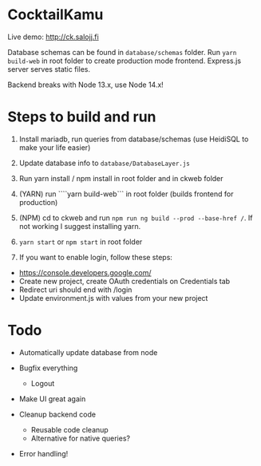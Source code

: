 # CocktailKamu

Live demo: http://ck.salojj.fi
 
Database schemas can be found in ```database/schemas``` folder.
Run ```yarn build-web``` in root folder to create production mode frontend.
Express.js server serves static files.

Backend breaks with Node 13.x, use Node 14.x!


# Steps to build and run

1. Install mariadb, run queries from database/schemas (use HeidiSQL to make your life easier)

2. Update database info to ```database/DatabaseLayer.js```

3. Run yarn install / npm install in root folder and in ckweb folder

4. (YARN) run ````yarn build-web``` in root folder (builds frontend for production)

5. (NPM) cd to ckweb and run ```npm run ng build --prod --base-href /```. If not working I suggest installing yarn.

6. ```yarn start``` or ```npm start``` in root folder

7. If you want to enable login, follow these steps:
  - https://console.developers.google.com/
  - Create new project, create OAuth credentials on Credentials tab
  - Redirect uri should end with /login
  - Update environment.js with values from your new project


# Todo

- Automatically update database from node

- Bugfix everything
  - Logout

- Make UI great again

- Cleanup backend code
  - Reusable code cleanup
  - Alternative for native queries?

- Error handling!